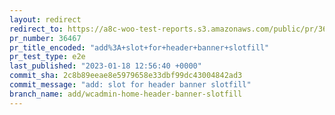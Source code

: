 ```yaml
---
layout: redirect
redirect_to: https://a8c-woo-test-reports.s3.amazonaws.com/public/pr/36467/e2e/index.html
pr_number: 36467
pr_title_encoded: "add%3A+slot+for+header+banner+slotfill"
pr_test_type: e2e
last_published: "2023-01-18 12:56:40 +0000"
commit_sha: 2c8b89eeae8e5979658e33dbf99dc43004842ad3
commit_message: "add: slot for header banner slotfill"
branch_name: add/wcadmin-home-header-banner-slotfill
---
```

